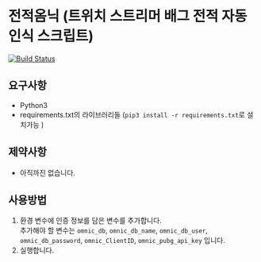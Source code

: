 # 전적옴닉 (트위치 스트리머 배그 전적 자동인식 스크립트)
[![Build Status](https://travis-ci.org/thy2134/OmnicOCR.svg?branch=master)](https://travis-ci.org/thy2134/OmnicOCR)
## 요구사항
- Python3
- requirements.txt의 라이브러리들 (`pip3 install -r requirements.txt`로 설치가능 )
     
## 제약사항 
- 아직까진 없습니다.
## 사용방법
1. 환경 변수에 인증 정보를 담은 변수를 추가합니다.    
추가해야 할 변수는 `omnic_db`, `omnic_db_name`, `omnic_db_user`, `omnic_db_password`, `omnic_ClientID`, `omnic_pubg_api_key` 입니다. 
2. 실행합니다. 
